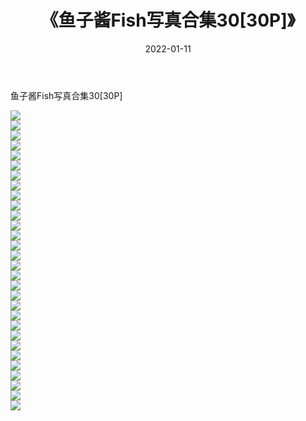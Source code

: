 ﻿---
layout: post
title:  《鱼子酱Fish写真合集30[30P]》
date:   2022-01-11
img: http://pic.660000.xyz/1:/性感/2022/鱼子酱Fish写真合集30[30P]/000.jpg
categories: [美女, 清纯, 唯美]
---

鱼子酱Fish写真合集30[30P]

  ![](http://pic.660000.xyz/1:/性感/2022/鱼子酱Fish写真合集30[30P]/001.jpg) <br> ![](http://pic.660000.xyz/1:/性感/2022/鱼子酱Fish写真合集30[30P]/002.jpg) <br> ![](http://pic.660000.xyz/1:/性感/2022/鱼子酱Fish写真合集30[30P]/003.jpg) <br> ![](http://pic.660000.xyz/1:/性感/2022/鱼子酱Fish写真合集30[30P]/004.jpg) <br> ![](http://pic.660000.xyz/1:/性感/2022/鱼子酱Fish写真合集30[30P]/005.jpg) <br> ![](http://pic.660000.xyz/1:/性感/2022/鱼子酱Fish写真合集30[30P]/006.jpg) <br> ![](http://pic.660000.xyz/1:/性感/2022/鱼子酱Fish写真合集30[30P]/007.jpg) <br> ![](http://pic.660000.xyz/1:/性感/2022/鱼子酱Fish写真合集30[30P]/008.jpg) <br> ![](http://pic.660000.xyz/1:/性感/2022/鱼子酱Fish写真合集30[30P]/009.jpg) <br> ![](http://pic.660000.xyz/1:/性感/2022/鱼子酱Fish写真合集30[30P]/010.jpg) <br> ![](http://pic.660000.xyz/1:/性感/2022/鱼子酱Fish写真合集30[30P]/011.jpg) <br> ![](http://pic.660000.xyz/1:/性感/2022/鱼子酱Fish写真合集30[30P]/012.jpg) <br> ![](http://pic.660000.xyz/1:/性感/2022/鱼子酱Fish写真合集30[30P]/013.jpg) <br> ![](http://pic.660000.xyz/1:/性感/2022/鱼子酱Fish写真合集30[30P]/014.jpg) <br> ![](http://pic.660000.xyz/1:/性感/2022/鱼子酱Fish写真合集30[30P]/015.jpg) <br> ![](http://pic.660000.xyz/1:/性感/2022/鱼子酱Fish写真合集30[30P]/016.jpg) <br> ![](http://pic.660000.xyz/1:/性感/2022/鱼子酱Fish写真合集30[30P]/017.jpg) <br> ![](http://pic.660000.xyz/1:/性感/2022/鱼子酱Fish写真合集30[30P]/018.jpg) <br> ![](http://pic.660000.xyz/1:/性感/2022/鱼子酱Fish写真合集30[30P]/019.jpg) <br> ![](http://pic.660000.xyz/1:/性感/2022/鱼子酱Fish写真合集30[30P]/020.jpg) <br> ![](http://pic.660000.xyz/1:/性感/2022/鱼子酱Fish写真合集30[30P]/021.jpg) <br> ![](http://pic.660000.xyz/1:/性感/2022/鱼子酱Fish写真合集30[30P]/022.jpg) <br> ![](http://pic.660000.xyz/1:/性感/2022/鱼子酱Fish写真合集30[30P]/023.jpg) <br> ![](http://pic.660000.xyz/1:/性感/2022/鱼子酱Fish写真合集30[30P]/024.jpg) <br> ![](http://pic.660000.xyz/1:/性感/2022/鱼子酱Fish写真合集30[30P]/025.jpg) <br> ![](http://pic.660000.xyz/1:/性感/2022/鱼子酱Fish写真合集30[30P]/026.jpg) <br> ![](http://pic.660000.xyz/1:/性感/2022/鱼子酱Fish写真合集30[30P]/027.jpg) <br> ![](http://pic.660000.xyz/1:/性感/2022/鱼子酱Fish写真合集30[30P]/028.jpg) <br> ![](http://pic.660000.xyz/1:/性感/2022/鱼子酱Fish写真合集30[30P]/029.jpg) <br> ![](http://pic.660000.xyz/1:/性感/2022/鱼子酱Fish写真合集30[30P]/030.jpg) <br>